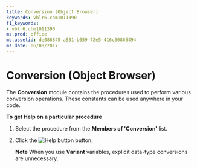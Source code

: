 ```yaml
---
title: Conversion (Object Browser)
keywords: vblr6.chm1011390
f1_keywords:
- vblr6.chm1011390
ms.prod: office
ms.assetid: de086845-a531-b659-72e5-416c30865494
ms.date: 06/08/2017
---
```



# Conversion (Object Browser)

The  **Conversion** module contains the procedures used to perform various conversion operations. These constants can be used anywhere in your code.

 **To get Help on a particular procedure**




1. Select the procedure from the  **Members of 'Conversion'** list.
    
2. Click the 
![Help button](images/but_help_ZA01201583.gif) button.
    
     **Note**  When you use  **Variant** variables, explicit data-type conversions are unnecessary.



